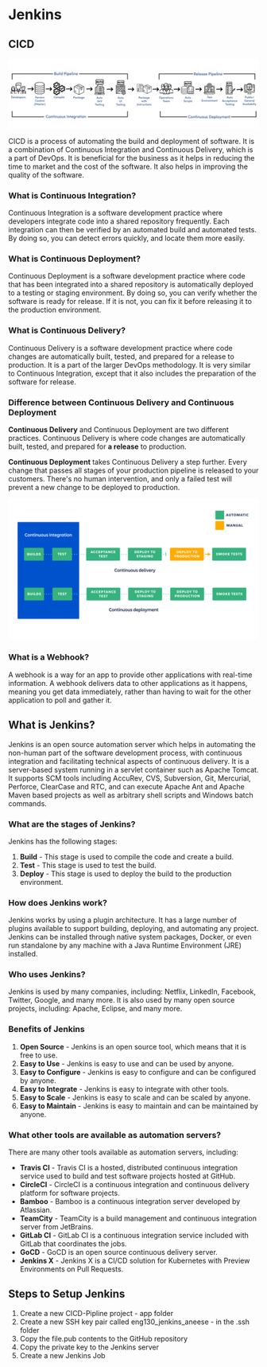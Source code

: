 # Jenkins

## CICD

![Jenkins](images/CI-CD.png)

CICD is a process of automating the build and deployment of software. It is a combination of Continuous Integration and Continuous Delivery, which is a part of DevOps. It is beneficial for the business as it helps in reducing the time to market and the cost of the software. It also helps in improving the quality of the software.

### What is Continuous Integration?

Continuous Integration is a software development practice where developers integrate code into a shared repository frequently. Each integration can then be verified by an automated build and automated tests. By doing so, you can detect errors quickly, and locate them more easily.

### What is Continuous Deployment?

Continuous Deployment is a software development practice where code that has been integrated into a shared repository is automatically deployed to a testing or staging environment. By doing so, you can verify whether the software is ready for release. If it is not, you can fix it before releasing it to the production environment.

### What is Continuous Delivery?

Continuous Delivery is a software development practice where code changes are automatically built, tested, and prepared for a release to production. It is a part of the larger DevOps methodology. It is very similar to Continuous Integration, except that it also includes the preparation of the software for release.

### Difference between Continuous Delivery and Continuous Deployment

**Continuous Delivery** and Continuous Deployment are two different practices. Continuous Delivery is where code changes are automatically built, tested, and prepared for **a release** to production.

**Continuous Deployment** takes Continuous Delivery a step further. Every change that passes all stages of your production pipeline is released to your customers. There's no human intervention, and only a failed test will prevent a new change to be deployed to production.

![Continuous Delivery and Continuous Deployment](images/CI-CD-CD.png)

### What is a Webhook?

A webhook is a way for an app to provide other applications with real-time information. A webhook delivers data to other applications as it happens, meaning you get data immediately, rather than having to wait for the other application to poll and gather it.

## What is Jenkins?

Jenkins is an open source automation server which helps in automating the non-human part of the software development process, with continuous integration and facilitating technical aspects of continuous delivery. It is a server-based system running in a servlet container such as Apache Tomcat. It supports SCM tools including AccuRev, CVS, Subversion, Git, Mercurial, Perforce, ClearCase and RTC, and can execute Apache Ant and Apache Maven based projects as well as arbitrary shell scripts and Windows batch commands.

### What are the stages of Jenkins?

Jenkins has the following stages:

1. **Build** - This stage is used to compile the code and create a build.
2. **Test** - This stage is used to test the build.
3. **Deploy** - This stage is used to deploy the build to the production environment.

### How does Jenkins work?

Jenkins works by using a plugin architecture. It has a large number of plugins available to support building, deploying, and automating any project. Jenkins can be installed through native system packages, Docker, or even run standalone by any machine with a Java Runtime Environment (JRE) installed.

### Who uses Jenkins?

Jenkins is used by many companies, including: Netflix, LinkedIn, Facebook, Twitter, Google, and many more. It is also used by many open source projects, including: Apache, Eclipse, and many more.

### Benefits of Jenkins

1. **Open Source** - Jenkins is an open source tool, which means that it is free to use.
2. **Easy to Use** - Jenkins is easy to use and can be used by anyone.
3. **Easy to Configure** - Jenkins is easy to configure and can be configured by anyone.
4. **Easy to Integrate** - Jenkins is easy to integrate with other tools.
5. **Easy to Scale** - Jenkins is easy to scale and can be scaled by anyone.
6. **Easy to Maintain** - Jenkins is easy to maintain and can be maintained by anyone.

### What other tools are available as automation servers?

There are many other tools available as automation servers, including:

- **Travis CI** - Travis CI is a hosted, distributed continuous integration service used to build and test software projects hosted at GitHub.
- **CircleCI** - CircleCI is a continuous integration and continuous delivery platform for software projects.
- **Bamboo** - Bamboo is a continuous integration server developed by Atlassian.
- **TeamCity** - TeamCity is a build management and continuous integration server from JetBrains.
- **GitLab CI** - GitLab CI is a continuous integration service included with GitLab that coordinates the jobs.
- **GoCD** - GoCD is an open source continuous delivery server.
- **Jenkins X** - Jenkins X is a CI/CD solution for Kubernetes with Preview Environments on Pull Requests.

## Steps to Setup Jenkins

1. Create a new CICD-Pipline project - app folder
2. Create a new SSH key pair called eng130_jenkins_aneese - in the .ssh folder
3. Copy the file.pub contents to the GitHub repository
4. Copy the private key to the Jenkins server
5. Create a new Jenkins Job
